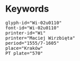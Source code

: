 # Keywords
<pre>
glyph-id="Wi-02u0110"
font-id="Wi-02u0110"
printer-id="Wi"
printer="Maciej Wirzbięta"
period="1555/7-1605"
place="Kraków"
PT plate="570"
</pre>
